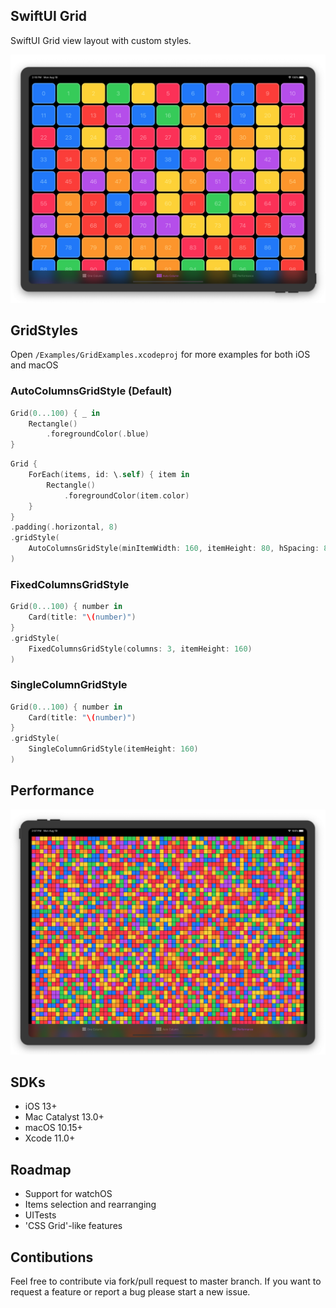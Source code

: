 ## SwiftUI Grid

SwiftUI Grid view layout with custom styles.

<center>
<img src="Resources/iPad1.png"/>
</center>

## GridStyles

Open `/Examples/GridExamples.xcodeproj` for more examples for both iOS and macOS


### AutoColumnsGridStyle (Default)

```swift
Grid(0...100) { _ in
    Rectangle()
        .foregroundColor(.blue)
}
```

```swift
Grid {
    ForEach(items, id: \.self) { item in
        Rectangle()
            .foregroundColor(item.color)
    }
}
.padding(.horizontal, 8)
.gridStyle(
    AutoColumnsGridStyle(minItemWidth: 160, itemHeight: 80, hSpacing: 8, vSpacing: 8)
)
```
### FixedColumnsGridStyle

```swift
Grid(0...100) { number in
    Card(title: "\(number)")
}
.gridStyle(
    FixedColumnsGridStyle(columns: 3, itemHeight: 160)
)
```
### SingleColumnGridStyle

```swift
Grid(0...100) { number in
    Card(title: "\(number)")
}
.gridStyle(
    SingleColumnGridStyle(itemHeight: 160)
)
```

## Performance

<center>
<img src="Resources/iPad2.png"/>
</center>

## SDKs
- iOS 13+
- Mac Catalyst 13.0+
- macOS 10.15+
- Xcode 11.0+

## Roadmap
- Support for watchOS
- Items selection and rearranging
- UITests
- 'CSS Grid'-like features

## Contibutions
Feel free to contribute via fork/pull request to master branch. If you want to request a feature or report a bug please start a new issue.
